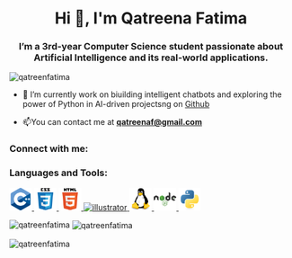 <h1 align="center">Hi 👋, I'm Qatreena Fatima</h1>
<h3 align="center">I’m a 3rd-year Computer Science student passionate about Artificial Intelligence and its real-world applications.</h3>

<p align="left"> <img src="https://komarev.com/ghpvc/?username=qatreenfatima&label=Profile%20views&color=0e75b6&style=flat" alt="qatreenfatima" /> </p>

- 🔭 I’m currently work on biuilding intelligent chatbots and exploring the power of Python in AI-driven projectsng on [Github](https://github.com/QatreenFatima/)

- 📫You can contact me at **qatreenaf@gmail.com**

<h3 align="left">Connect with me:</h3>
<p align="left">
</p>

<h3 align="left">Languages and Tools:</h3>
<p align="left"> <a href="https://www.w3schools.com/cpp/" target="_blank" rel="noreferrer"> <img src="https://raw.githubusercontent.com/devicons/devicon/master/icons/cplusplus/cplusplus-original.svg" alt="cplusplus" width="40" height="40"/> </a> <a href="https://www.w3schools.com/css/" target="_blank" rel="noreferrer"> <img src="https://raw.githubusercontent.com/devicons/devicon/master/icons/css3/css3-original-wordmark.svg" alt="css3" width="40" height="40"/> </a> <a href="https://www.w3.org/html/" target="_blank" rel="noreferrer"> <img src="https://raw.githubusercontent.com/devicons/devicon/master/icons/html5/html5-original-wordmark.svg" alt="html5" width="40" height="40"/> </a> <a href="https://www.adobe.com/in/products/illustrator.html" target="_blank" rel="noreferrer"> <img src="https://www.vectorlogo.zone/logos/adobe_illustrator/adobe_illustrator-icon.svg" alt="illustrator" width="40" height="40"/> </a> <a href="https://www.linux.org/" target="_blank" rel="noreferrer"> <img src="https://raw.githubusercontent.com/devicons/devicon/master/icons/linux/linux-original.svg" alt="linux" width="40" height="40"/> </a> <a href="https://nodejs.org" target="_blank" rel="noreferrer"> <img src="https://raw.githubusercontent.com/devicons/devicon/master/icons/nodejs/nodejs-original-wordmark.svg" alt="nodejs" width="40" height="40"/> </a> <a href="https://www.python.org" target="_blank" rel="noreferrer"> <img src="https://raw.githubusercontent.com/devicons/devicon/master/icons/python/python-original.svg" alt="python" width="40" height="40"/> </a> </p>

<p><img align="left" src="https://github-readme-stats.vercel.app/api/top-langs?username=qatreenfatima&show_icons=true&locale=en&layout=compact" alt="qatreenfatima" /></p>

<p>&nbsp;<img align="center" src="https://github-readme-stats.vercel.app/api?username=qatreenfatima&show_icons=true&locale=en" alt="qatreenfatima" /></p>

<p><img align="center" src="https://github-readme-streak-stats.herokuapp.com/?user=qatreenfatima&" alt="qatreenfatima" /></p>
